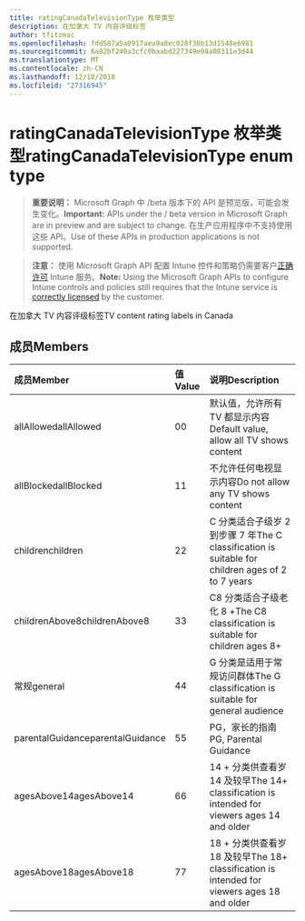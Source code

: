 ```yaml
---
title: ratingCanadaTelevisionType 枚举类型
description: 在加拿大 TV 内容评级标签
author: tfitzmac
ms.openlocfilehash: fdd587a5a0917aea9a8ec028f30b13d1548e6981
ms.sourcegitcommit: 6a82bf240a3cfc0baabd227349e08a08311e3d44
ms.translationtype: MT
ms.contentlocale: zh-CN
ms.lasthandoff: 12/18/2018
ms.locfileid: "27316945"
---
```

# <a name="ratingcanadatelevisiontype-enum-type"></a><span data-ttu-id="e4030-103">ratingCanadaTelevisionType 枚举类型</span><span class="sxs-lookup"><span data-stu-id="e4030-103">ratingCanadaTelevisionType enum type</span></span>

> <span data-ttu-id="e4030-104">**重要说明：** Microsoft Graph 中 /beta 版本下的 API 是预览版，可能会发生变化。</span><span class="sxs-lookup"><span data-stu-id="e4030-104">**Important:** APIs under the / beta version in Microsoft Graph are in preview and are subject to change.</span></span> <span data-ttu-id="e4030-105">在生产应用程序中不支持使用这些 API。</span><span class="sxs-lookup"><span data-stu-id="e4030-105">Use of these APIs in production applications is not supported.</span></span>

> <span data-ttu-id="e4030-106">**注意：** 使用 Microsoft Graph API 配置 Intune 控件和策略仍需要客户[正确许可](https://go.microsoft.com/fwlink/?linkid=839381) Intune 服务。</span><span class="sxs-lookup"><span data-stu-id="e4030-106">**Note:** Using the Microsoft Graph APIs to configure Intune controls and policies still requires that the Intune service is [correctly licensed](https://go.microsoft.com/fwlink/?linkid=839381) by the customer.</span></span>

<span data-ttu-id="e4030-107">在加拿大 TV 内容评级标签</span><span class="sxs-lookup"><span data-stu-id="e4030-107">TV content rating labels in Canada</span></span>
## <a name="members"></a><span data-ttu-id="e4030-108">成员</span><span class="sxs-lookup"><span data-stu-id="e4030-108">Members</span></span>
|<span data-ttu-id="e4030-109">成员</span><span class="sxs-lookup"><span data-stu-id="e4030-109">Member</span></span>|<span data-ttu-id="e4030-110">值</span><span class="sxs-lookup"><span data-stu-id="e4030-110">Value</span></span>|<span data-ttu-id="e4030-111">说明</span><span class="sxs-lookup"><span data-stu-id="e4030-111">Description</span></span>|
|:---|:---|:---|
|<span data-ttu-id="e4030-112">allAllowed</span><span class="sxs-lookup"><span data-stu-id="e4030-112">allAllowed</span></span>|<span data-ttu-id="e4030-113">0</span><span class="sxs-lookup"><span data-stu-id="e4030-113">0</span></span>|<span data-ttu-id="e4030-114">默认值，允许所有 TV 都显示内容</span><span class="sxs-lookup"><span data-stu-id="e4030-114">Default value, allow all TV shows content</span></span>|
|<span data-ttu-id="e4030-115">allBlocked</span><span class="sxs-lookup"><span data-stu-id="e4030-115">allBlocked</span></span>|<span data-ttu-id="e4030-116">1</span><span class="sxs-lookup"><span data-stu-id="e4030-116">1</span></span>|<span data-ttu-id="e4030-117">不允许任何电视显示内容</span><span class="sxs-lookup"><span data-stu-id="e4030-117">Do not allow any TV shows content</span></span>|
|<span data-ttu-id="e4030-118">children</span><span class="sxs-lookup"><span data-stu-id="e4030-118">children</span></span>|<span data-ttu-id="e4030-119">2</span><span class="sxs-lookup"><span data-stu-id="e4030-119">2</span></span>|<span data-ttu-id="e4030-120">C 分类适合子级岁 2 到步骤 7 年</span><span class="sxs-lookup"><span data-stu-id="e4030-120">The C classification is suitable for children ages of 2 to 7 years</span></span>|
|<span data-ttu-id="e4030-121">childrenAbove8</span><span class="sxs-lookup"><span data-stu-id="e4030-121">childrenAbove8</span></span>|<span data-ttu-id="e4030-122">3</span><span class="sxs-lookup"><span data-stu-id="e4030-122">3</span></span>|<span data-ttu-id="e4030-123">C8 分类适合子级老化 8 +</span><span class="sxs-lookup"><span data-stu-id="e4030-123">The C8 classification is suitable for children ages 8+</span></span>|
|<span data-ttu-id="e4030-124">常规</span><span class="sxs-lookup"><span data-stu-id="e4030-124">general</span></span>|<span data-ttu-id="e4030-125">4</span><span class="sxs-lookup"><span data-stu-id="e4030-125">4</span></span>|<span data-ttu-id="e4030-126">G 分类是适用于常规访问群体</span><span class="sxs-lookup"><span data-stu-id="e4030-126">The G classification is suitable for general audience</span></span>|
|<span data-ttu-id="e4030-127">parentalGuidance</span><span class="sxs-lookup"><span data-stu-id="e4030-127">parentalGuidance</span></span>|<span data-ttu-id="e4030-128">5</span><span class="sxs-lookup"><span data-stu-id="e4030-128">5</span></span>|<span data-ttu-id="e4030-129">PG，家长的指南</span><span class="sxs-lookup"><span data-stu-id="e4030-129">PG, Parental Guidance</span></span>|
|<span data-ttu-id="e4030-130">agesAbove14</span><span class="sxs-lookup"><span data-stu-id="e4030-130">agesAbove14</span></span>|<span data-ttu-id="e4030-131">6</span><span class="sxs-lookup"><span data-stu-id="e4030-131">6</span></span>|<span data-ttu-id="e4030-132">14 + 分类供查看岁 14 及较早</span><span class="sxs-lookup"><span data-stu-id="e4030-132">The 14+ classification is intended for viewers ages 14 and older</span></span>|
|<span data-ttu-id="e4030-133">agesAbove18</span><span class="sxs-lookup"><span data-stu-id="e4030-133">agesAbove18</span></span>|<span data-ttu-id="e4030-134">7</span><span class="sxs-lookup"><span data-stu-id="e4030-134">7</span></span>|<span data-ttu-id="e4030-135">18 + 分类供查看岁 18 及较早</span><span class="sxs-lookup"><span data-stu-id="e4030-135">The 18+ classification is intended for viewers ages 18 and older</span></span>|





